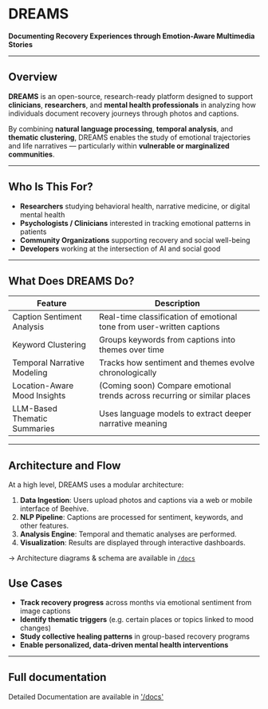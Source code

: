 # DREAMS 
**Documenting Recovery Experiences through Emotion-Aware Multimedia Stories**

---

## Overview
**DREAMS** is an open-source, research-ready platform designed to support **clinicians**, **researchers**, and **mental health professionals** in analyzing how individuals document recovery journeys through photos and captions.

By combining **natural language processing**, **temporal analysis**, and **thematic clustering**, DREAMS enables the study of emotional trajectories and life narratives — particularly within **vulnerable or marginalized communities**.

---

##  Who Is This For?

-  **Researchers** studying behavioral health, narrative medicine, or digital mental health
-  **Psychologists / Clinicians** interested in tracking emotional patterns in patients
-  **Community Organizations** supporting recovery and social well-being
-  **Developers** working at the intersection of AI and social good

---

##  What Does DREAMS Do?

| Feature                         | Description                                                                 |
|----------------------------------|-----------------------------------------------------------------------------|
|  Caption Sentiment Analysis     | Real-time classification of emotional tone from user-written captions      |
|  Keyword Clustering              | Groups keywords from captions into themes over time                        |
|  Temporal Narrative Modeling    | Tracks how sentiment and themes evolve chronologically                     |
|  Location-Aware Mood Insights   | (Coming soon) Compare emotional trends across recurring or similar places  |
|  LLM-Based Thematic Summaries   | Uses language models to extract deeper narrative meaning                   |

---

## Architecture and Flow

At a high level, DREAMS uses a modular architecture:

1.  **Data Ingestion**: Users upload photos and captions via a web or mobile interface of Beehive.
2.  **NLP Pipeline**: Captions are processed for sentiment, keywords, and other features.
3.  **Analysis Engine**: Temporal and thematic analyses are performed.
4.  **Visualization**: Results are displayed through interactive dashboards.

→ Architecture diagrams & schema are available in [`/docs`](./docs/)

##  Use Cases

- **Track recovery progress** across months via emotional sentiment from image captions
- **Identify thematic triggers** (e.g. certain places or topics linked to mood changes)
- **Study collective healing patterns** in group-based recovery programs
- **Enable personalized, data-driven mental health interventions**

---

## Full documentation

Detailed Documentation are available in ['/docs'](./docs/)


